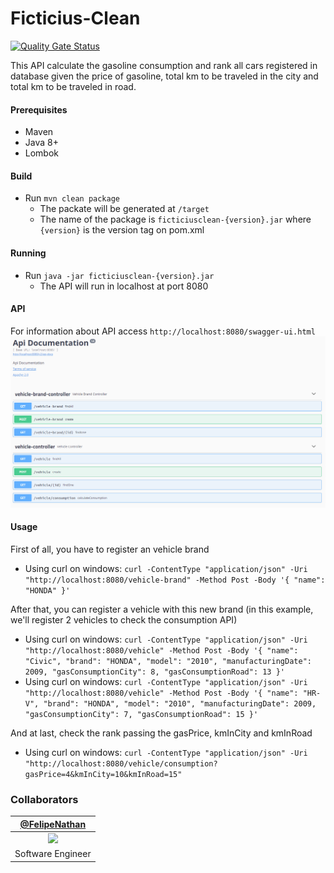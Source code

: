 # Ficticius-Clean
[![Quality Gate Status](https://sonarcloud.io/api/project_badges/measure?project=FelipeNathan_Ficticius-Clean&metric=alert_status)](https://sonarcloud.io/dashboard?id=FelipeNathan_Ficticius-Clean)

This API calculate the gasoline consumption and rank all cars registered in database given the price of gasoline, total km to be traveled in the city and total km to be traveled in road.

#### Prerequisites
* Maven
* Java 8+ 
* Lombok

#### Build
* Run `mvn clean package`
    * The packate will be generated at `/target`
    * The name of the package is `ficticiusclean-{version}.jar` where `{version}` is the version tag on pom.xml
    
#### Running
* Run `java -jar ficticiusclean-{version}.jar`
    * The API will run in localhost at port 8080 
    
#### API
For information about API access `http://localhost:8080/swagger-ui.html`
![api doc](/images/api-doc.png?raw=true)
    
#### Usage
First of all, you have to register an vehicle brand
* Using curl on windows: `curl -ContentType "application/json" -Uri "http://localhost:8080/vehicle-brand" -Method Post -Body '{ "name": "HONDA" }'`

After that, you can register a vehicle with this new brand (in this example, we'll register 2 vehicles to check the consumption API)
* Using curl on windows: `curl -ContentType "application/json" -Uri "http://localhost:8080/vehicle" -Method Post -Body '{ "name": "Civic", "brand": "HONDA", "model": "2010", "manufacturingDate": 2009, "gasConsumptionCity": 8, "gasConsumptionRoad": 13 }'`
* Using curl on windows: `curl -ContentType "application/json" -Uri "http://localhost:8080/vehicle" -Method Post -Body '{ "name": "HR-V", "brand": "HONDA", "model": "2010", "manufacturingDate": 2009, "gasConsumptionCity": 7, "gasConsumptionRoad": 15 }'`

And at last, check the rank passing the gasPrice, kmInCity and kmInRoad
* Using curl on windows: `curl -ContentType "application/json" -Uri "http://localhost:8080/vehicle/consumption?gasPrice=4&kmInCity=10&kmInRoad=15"`

### Collaborators
| [@FelipeNathan][felipenathan] |
| :-------------------------------: |
|       ![][p_felipenathan]         |
|         Software Engineer         |

[felipenathan]: http://github.com/FelipeNathan
[p_felipenathan]: https://avatars2.githubusercontent.com/u/16759812?s=100&v=4git
